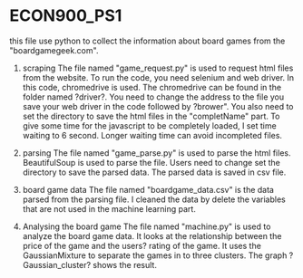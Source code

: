 # ECON900_PS1
this file use python to collect the information about board games from the "boardgamegeek.com".

1. scraping
The file named "game_request.py" is used to request html files from the website.
To run the code, you need selenium and web driver. In this code, chromedrive is used. The chromedrive can be found in the folder named ?driver?. You need to change the address to the file you save your web driver in the code followed by ?brower".
You also need to set the directory to save the html files in the "completName" part.
To give some time for the javascript to be completely loaded, I set time waiting to 6 second. Longer waiting time can avoid incompleted files. 

2. parsing
The file named "game_parse.py" is used to parse the html files.
BeautifulSoup is used to parse the file.
Users need to change set the directory to save the parsed data. 
The parsed data is saved in csv file.

3. board game data
The file named "boardgame_data.csv" is the data parsed from the parsing file.
I cleaned the data by delete the variables that are not used in the machine learning part.

4. Analysing the board game
The file named "machine.py" is used to analyze the board game data.
It looks at the relationship between the price of the game and the users?  rating  of the game. 
It uses the GaussianMixture to separate the games in to three clusters. The graph ?Gaussian_cluster? shows the result.